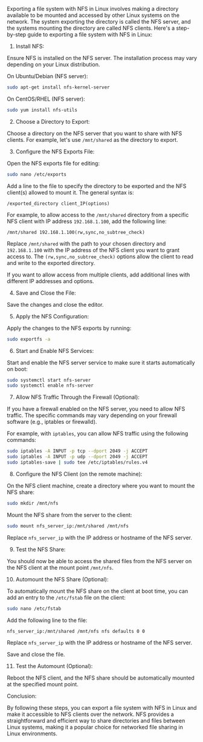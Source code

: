 Exporting a file system with NFS in Linux involves making a directory available to be mounted and accessed by other Linux systems on the network. The system exporting the directory is called the NFS server, and the systems mounting the directory are called NFS clients. Here's a step-by-step guide to exporting a file system with NFS in Linux:

1. Install NFS:

Ensure NFS is installed on the NFS server. The installation process may vary depending on your Linux distribution.

On Ubuntu/Debian (NFS server):
```bash
sudo apt-get install nfs-kernel-server
```

On CentOS/RHEL (NFS server):
```bash
sudo yum install nfs-utils
```

2. Choose a Directory to Export:

Choose a directory on the NFS server that you want to share with NFS clients. For example, let's use `/mnt/shared` as the directory to export.

3. Configure the NFS Exports File:

Open the NFS exports file for editing:
```bash
sudo nano /etc/exports
```

Add a line to the file to specify the directory to be exported and the NFS client(s) allowed to mount it. The general syntax is:
```
/exported_directory client_IP(options)
```
For example, to allow access to the `/mnt/shared` directory from a specific NFS client with IP address `192.168.1.100`, add the following line:
```
/mnt/shared 192.168.1.100(rw,sync,no_subtree_check)
```
Replace `/mnt/shared` with the path to your chosen directory and `192.168.1.100` with the IP address of the NFS client you want to grant access to. The `(rw,sync,no_subtree_check)` options allow the client to read and write to the exported directory.

If you want to allow access from multiple clients, add additional lines with different IP addresses and options.

4. Save and Close the File:

Save the changes and close the editor.

5. Apply the NFS Configuration:

Apply the changes to the NFS exports by running:
```bash
sudo exportfs -a
```

6. Start and Enable NFS Services:

Start and enable the NFS server service to make sure it starts automatically on boot:
```bash
sudo systemctl start nfs-server
sudo systemctl enable nfs-server
```

7. Allow NFS Traffic Through the Firewall (Optional):

If you have a firewall enabled on the NFS server, you need to allow NFS traffic. The specific commands may vary depending on your firewall software (e.g., iptables or firewalld).

For example, with `iptables`, you can allow NFS traffic using the following commands:
```bash
sudo iptables -A INPUT -p tcp --dport 2049 -j ACCEPT
sudo iptables -A INPUT -p udp --dport 2049 -j ACCEPT
sudo iptables-save | sudo tee /etc/iptables/rules.v4
```

8. Configure the NFS Client (on the remote machine):

On the NFS client machine, create a directory where you want to mount the NFS share:
```bash
sudo mkdir /mnt/nfs
```

Mount the NFS share from the server to the client:
```bash
sudo mount nfs_server_ip:/mnt/shared /mnt/nfs
```
Replace `nfs_server_ip` with the IP address or hostname of the NFS server.

9. Test the NFS Share:

You should now be able to access the shared files from the NFS server on the NFS client at the mount point `/mnt/nfs`.

10. Automount the NFS Share (Optional):

To automatically mount the NFS share on the client at boot time, you can add an entry to the `/etc/fstab` file on the client:
```bash
sudo nano /etc/fstab
```

Add the following line to the file:
```
nfs_server_ip:/mnt/shared /mnt/nfs nfs defaults 0 0
```
Replace `nfs_server_ip` with the IP address or hostname of the NFS server.

Save and close the file.

11. Test the Automount (Optional):

Reboot the NFS client, and the NFS share should be automatically mounted at the specified mount point.

Conclusion:

By following these steps, you can export a file system with NFS in Linux and make it accessible to NFS clients over the network. NFS provides a straightforward and efficient way to share directories and files between Linux systems, making it a popular choice for networked file sharing in Linux environments.
